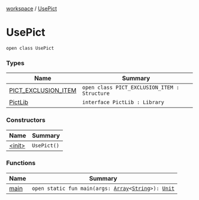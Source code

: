 [workspace](../index.md) / [UsePict](./index.md)

# UsePict

`open class UsePict`

### Types

| Name | Summary |
|---|---|
| [PICT_EXCLUSION_ITEM](-p-i-c-t_-e-x-c-l-u-s-i-o-n_-i-t-e-m/index.md) | `open class PICT_EXCLUSION_ITEM : Structure` |
| [PictLib](-pict-lib/index.md) | `interface PictLib : Library` |

### Constructors

| Name | Summary |
|---|---|
| [&lt;init&gt;](-init-.md) | `UsePict()` |

### Functions

| Name | Summary |
|---|---|
| [main](main.md) | `open static fun main(args: `[`Array`](https://kotlinlang.org/api/latest/jvm/stdlib/kotlin/-array/index.html)`<`[`String`](https://kotlinlang.org/api/latest/jvm/stdlib/kotlin/-string/index.html)`>): `[`Unit`](https://kotlinlang.org/api/latest/jvm/stdlib/kotlin/-unit/index.html) |
